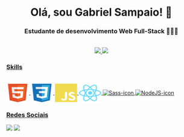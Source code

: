 <h1 align="center"> Olá, sou Gabriel Sampaio! 👋 </h1> 
<h3 align="center"> Estudante de desenvolvimento Web Full-Stack 👨🏻‍💻</h3>
<br> 
<div align="center" justify-content="space-between display="flex">

 <a href="https://github.com/GabrielSampaioC">
 <img height="160em" src="https://github-readme-stats.vercel.app/api?username=GabrielSampaioC&show_icons=true&theme=dracula&include_all_commits=true&count_private=true"/>
 <img height="160em" src="https://github-readme-stats.vercel.app/api/top-langs/?username=GabrielSampaioC&layout=compact&langs_count=7&theme=dracula"/>
</div>

### Skills
 <div style="display: inline_block"><br>

  <img align="center" alt="HTML-icon" height="50" width="60" src="https://raw.githubusercontent.com/devicons/devicon/master/icons/html5/html5-original.svg">
     <img align="center" alt="CSS-icon" height="50" width="60" src="https://raw.githubusercontent.com/devicons/devicon/master/icons/css3/css3-original.svg">
  <img align="center" alt="JavaScript-icon" height="50" width="60" src="https://raw.githubusercontent.com/devicons/devicon/master/icons/javascript/javascript-plain.svg">
  <img align="center" alt="React-icon" height="50" width="60" src="https://raw.githubusercontent.com/devicons/devicon/master/icons/react/react-original.svg">
  <img align="center" alt="Sass-icon" height="50" width="60" src="https://cdn.jsdelivr.net/gh/devicons/devicon/icons/sass/sass-original.svg" />
  <img align="center" alt="NodeJS-icon" height="50" width="60" src="https://cdn.jsdelivr.net/gh/devicons/devicon/icons/nodejs/nodejs-original.svg" />
</div>

### Redes Sociais
 <div>
  <a href="https://www.linkedin.com/in/gabriel-sampaio-277366232/" target="_blank"><img src="https://img.shields.io/badge/-LinkedIn-%230077B5?style=for-the-badge&logo=linkedin&logoColor=white" target="_blank"></a> 
  <a href="https://www.instagram.com/gsampaiooo_/" target="_blank"><img src="https://img.shields.io/badge/-Instagram-%23E4405F?style=for-the-badge&logo=instagram&logoColor=white" target="_blank"></a>

 </div>
